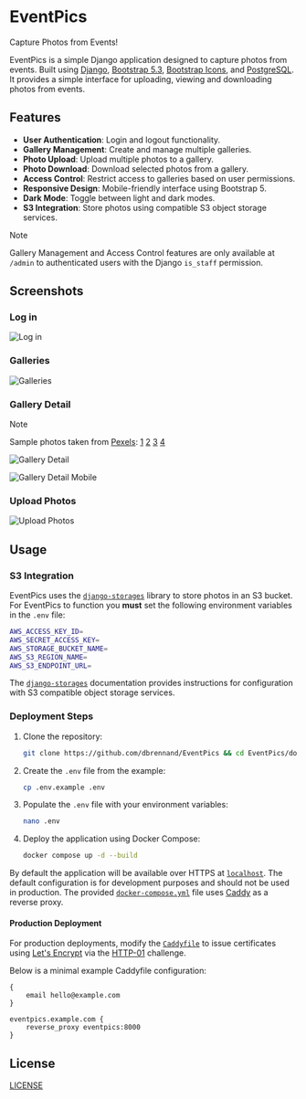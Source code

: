 # EventPics

Capture Photos from Events!

EventPics is a simple Django application designed to capture photos from events. Built using [Django](https://www.djangoproject.com/), [Bootstrap 5.3](https://getbootstrap.com/docs/5.3/getting-started/introduction/), [Bootstrap Icons](https://icons.getbootstrap.com/), and [PostgreSQL](https://www.postgresql.org/). It provides a simple interface for uploading, viewing and downloading photos from events.

## Features

- **User Authentication**: Login and logout functionality.
- **Gallery Management**: Create and manage multiple galleries.
- **Photo Upload**: Upload multiple photos to a gallery.
- **Photo Download**: Download selected photos from a gallery.
- **Access Control**: Restrict access to galleries based on user permissions.
- **Responsive Design**: Mobile-friendly interface using Bootstrap 5.
- **Dark Mode**: Toggle between light and dark modes.
- **S3 Integration**: Store photos using compatible S3 object storage services.

> [!NOTE]
> Gallery Management and Access Control features are only available at `/admin` to authenticated users with the Django `is_staff` permission.

## Screenshots

### Log in

![Log in](images/login.png)

### Galleries

![Galleries](images/galleries.png)

### Gallery Detail

> [!NOTE]
> Sample photos taken from [Pexels](https://www.pexels.com/search/Event/):
> [1](https://www.pexels.com/photo/people-sitting-on-gang-chairs-2774556/)
> [2](https://www.pexels.com/photo/group-of-people-raise-their-hands-on-stadium-976866/)
> [3](https://www.pexels.com/photo/clear-flute-glasses-on-black-tray-16408/)
> [4](https://www.pexels.com/photo/people-having-a-concert-1190297/)

![Gallery Detail](images/gallery_detail.png)

![Gallery Detail Mobile](images/gallery_detail_mobile.png)

### Upload Photos

![Upload Photos](images/upload.png)

## Usage

### S3 Integration

EventPics uses the [`django-storages`](https://django-storages.readthedocs.io/en/latest/) library to store photos in an S3 bucket. For EventPics to function you **must** set the following environment variables in the `.env` file:

```bash
AWS_ACCESS_KEY_ID=
AWS_SECRET_ACCESS_KEY=
AWS_STORAGE_BUCKET_NAME=
AWS_S3_REGION_NAME=
AWS_S3_ENDPOINT_URL=
```

The [`django-storages`](https://django-storages.readthedocs.io/en/latest/backends/s3_compatible/index.html) documentation provides instructions for configuration with S3 compatible object storage services.

### Deployment Steps

1. Clone the repository:

    ```bash
    git clone https://github.com/dbrennand/EventPics && cd EventPics/docker
    ```

2. Create the `.env` file from the example:

    ```bash
    cp .env.example .env
    ```

3. Populate the `.env` file with your environment variables:

    ```bash
    nano .env
    ```

4. Deploy the application using Docker Compose:

    ```bash
    docker compose up -d --build
    ```

By default the application will be available over HTTPS at [`localhost`](https://localhost). The default configuration is for development purposes and should not be used in production. The provided [`docker-compose.yml`](docker/docker-compose.yml) file uses [Caddy](https://caddyserver.com/) as a reverse proxy.

#### Production Deployment

For production deployments, modify the [`Caddyfile`](docker/conf/Caddyfile) to issue certificates using [Let's Encrypt](https://letsencrypt.org/) via the [HTTP-01](https://caddyserver.com/docs/automatic-https#http-challenge) challenge.

Below is a minimal example Caddyfile configuration:

```
{
    email hello@example.com
}

eventpics.example.com {
    reverse_proxy eventpics:8000
}
```

## License

[LICENSE](LICENSE)
